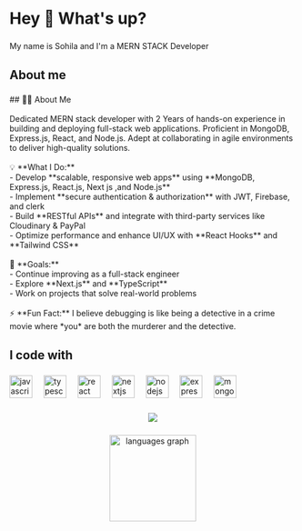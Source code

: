 <h1 align="left">Hey 👋 What's up?</h1>

###

<p align="left">My name is Sohila and I'm a MERN STACK Developer</p>

###

<h2 align="left">About me</h2>

###

<p align="left">## 👩‍💻 About Me<br><br>Dedicated MERN stack developer with 2 Years of hands-on experience in building and deploying full-stack web applications. Proficient in MongoDB, Express.js, React, and Node.js. Adept at collaborating in agile environments to deliver high-quality solutions.<br><br>💡 **What I Do:**<br>- Develop **scalable, responsive web apps** using **MongoDB, Express.js, React.js, Next js ,and Node.js**<br>- Implement **secure authentication & authorization** with JWT, Firebase, and clerk<br>- Build **RESTful APIs** and integrate with third-party services like Cloudinary & PayPal<br>- Optimize performance and enhance UI/UX with **React Hooks** and **Tailwind CSS**<br><br>🎯 **Goals:**<br>- Continue improving as a full-stack engineer<br>- Explore **Next.js** and **TypeScript**<br>- Work on projects that solve real-world problems<br><br>⚡ **Fun Fact:** I believe debugging is like being a detective in a crime movie where *you* are both the murderer and the detective.</p>

###

<h2 align="left">I code with</h2>

###

<div align="left">
  <img src="https://cdn.jsdelivr.net/gh/devicons/devicon/icons/javascript/javascript-original.svg" height="40" alt="javascript logo"  />
  <img width="12" />
  <img src="https://cdn.jsdelivr.net/gh/devicons/devicon/icons/typescript/typescript-original.svg" height="40" alt="typescript logo"  />
  <img width="12" />
  <img src="https://cdn.jsdelivr.net/gh/devicons/devicon/icons/react/react-original.svg" height="40" alt="react logo"  />
  <img width="12" />
  <img src="https://cdn.jsdelivr.net/gh/devicons/devicon/icons/nextjs/nextjs-original.svg" height="40" alt="nextjs logo"  />
  <img width="12" />
  <img src="https://cdn.jsdelivr.net/gh/devicons/devicon/icons/nodejs/nodejs-original.svg" height="40" alt="nodejs logo"  />
  <img width="12" />
  <img src="https://cdn.jsdelivr.net/gh/devicons/devicon/icons/express/express-original.svg" height="40" alt="express logo"  />
  <img width="12" />
  <img src="https://cdn.jsdelivr.net/gh/devicons/devicon/icons/mongodb/mongodb-original.svg" height="40" alt="mongodb logo"  />
</div>

###

<div align="center">
  <img src="https://visitor-badge.laobi.icu/badge?page_id=sohila-nabil.sohila-nabil&"  />
</div>

###

<div align="center">
  <img src="https://github-readme-stats.vercel.app/api/top-langs?username=sohila-nabil&locale=en&hide_title=false&layout=compact&card_width=320&langs_count=5&theme=dracula&hide_border=false&order=2" height="152" alt="languages graph"  />
</div>

###
